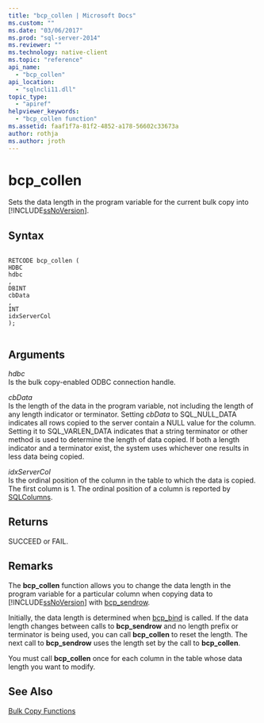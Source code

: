 ```yaml
---
title: "bcp_collen | Microsoft Docs"
ms.custom: ""
ms.date: "03/06/2017"
ms.prod: "sql-server-2014"
ms.reviewer: ""
ms.technology: native-client
ms.topic: "reference"
api_name: 
  - "bcp_collen"
api_location: 
  - "sqlncli11.dll"
topic_type: 
  - "apiref"
helpviewer_keywords: 
  - "bcp_collen function"
ms.assetid: faaf1f7a-81f2-4852-a178-56602c33673a
author: rothja
ms.author: jroth
---
```

# bcp_collen
  Sets the data length in the program variable for the current bulk copy into [!INCLUDE[ssNoVersion](../../includes/ssnoversion-md.md)].  
  
## Syntax  
  
```  
  
RETCODE bcp_collen (  
HDBC   
hdbc  
,  
DBINT   
cbData  
,  
INT   
idxServerCol  
);  
  
```  
  
## Arguments  
 *hdbc*  
 Is the bulk copy-enabled ODBC connection handle.  
  
 *cbData*  
 Is the length of the data in the program variable, not including the length of any length indicator or terminator. Setting *cbData* to SQL_NULL_DATA indicates all rows copied to the server contain a NULL value for the column. Setting it to SQL_VARLEN_DATA indicates that a string terminator or other method is used to determine the length of data copied. If both a length indicator and a terminator exist, the system uses whichever one results in less data being copied.  
  
 *idxServerCol*  
 Is the ordinal position of the column in the table to which the data is copied. The first column is 1. The ordinal position of a column is reported by [SQLColumns](../native-client-odbc-api/sqlcolumns.md).  
  
## Returns  
 SUCCEED or FAIL.  
  
## Remarks  
 The **bcp_collen** function allows you to change the data length in the program variable for a particular column when copying data to [!INCLUDE[ssNoVersion](../../includes/ssnoversion-md.md)] with [bcp_sendrow](bcp-sendrow.md).  
  
 Initially, the data length is determined when [bcp_bind](bcp-bind.md) is called. If the data length changes between calls to **bcp_sendrow** and no length prefix or terminator is being used, you can call **bcp_collen** to reset the length. The next call to **bcp_sendrow** uses the length set by the call to **bcp_collen**.  
  
 You must call **bcp_collen** once for each column in the table whose data length you want to modify.  
  
## See Also  
 [Bulk Copy Functions](sql-server-driver-extensions-bulk-copy-functions.md)  
  
  
